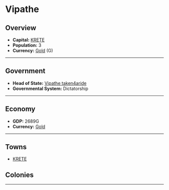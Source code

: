 # Vipathe

## Overview

- **Capital:** [KRETE](KRETE)
- **Population:** 3
- **Currency:** [Gold](Gold) (G)

---

## Government

- **Head of State:** [Vipathe taken4aride](taken4aride)
- **Governmental System:** Dictatorship

---

## Economy

- **GDP:** <!-- GDP -->2689G<!-- GDP -->
- **Currency:** [Gold](Gold)

---

## Towns

- [KRETE](KRETE)

## Colonies



---